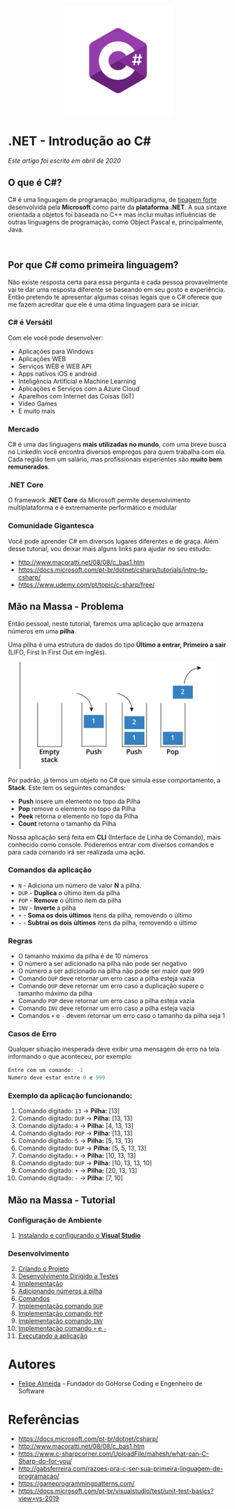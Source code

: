 <p align="center">
     <img src="/imagens/csharp_logo.png" alt="C#" width="250px" />
</p>

# .NET - Introdução ao C# 
*Este artigo foi escrito em abril de 2020*

## O que é C#?

C# é uma linguagem de programação, multiparadigma, de [tipagem forte](https://github.com/Go-Horse-Coding/programming-concepts-tutorial/blob/master/Concepts/typing.md)
desenvolvida pela **Microsoft** como parte da **plataforma .NET**. A sua sintaxe orientada a objetos foi baseada no C++ mas inclui muitas influências de outras linguagens
de programação, como Object Pascal e, principalmente, Java.

<br>

## Por que C# como primeira linguagem?

Não existe resposta certa para essa pergunta e cada pessoa provavelmente vai te dar uma resposta diferente se baseando em seu gosto e experiência. 
Então pretendo te apresentar algumas coisas legais que o C# oferece que me fazem acreditar que ele é uma ótima linguagem para se iniciar.

### C# é Versátil

Com ele você pode desenvolver:
* Aplicações para Windows
* Aplicações WEB
* Serviços WEB e WEB API
* Apps nativos iOS e android
* Inteligência Artificial e Machine Learning
* Aplicações e Serviços com a Azure Cloud
* Aparelhos com Internet das Coisas (IoT) 
* Video Games
* E muito mais
	
### Mercado

C# é uma das linguagens **mais utilizadas no mundo**, com uma breve busca no LinkedIn você encontra diversos empregos para quem trabalha com ela.
Cada região tem um salário, mas profissionais experientes são **muito bem remunerados**.

### .NET Core

O framework **.NET Core** da Microsoft permite desenvolvimento multiplataforma e é extremamente performático e modular

### Comunidade Gigantesca

Você pode aprender C# em diversos lugares diferentes e de graça. Além desse tutorial, vou deixar mais alguns links para ajudar no seu estudo:
* http://www.macoratti.net/08/08/c_bas1.htm
* https://docs.microsoft.com/pt-br/dotnet/csharp/tutorials/intro-to-csharp/
* https://www.udemy.com/pt/topic/c-sharp/free/

## Mão na Massa - Problema

Então pessoal, neste tutorial, faremos uma aplicação que armazena números em uma **pilha**. 

Uma pilha é uma estrutura de dados do tipo **Último a entrar, Primeiro a sair** (LIFO, First In First Out em inglês). 

<p align="center">
     <img src="/imagens/pilha.png" alt="pilha" width="450px" />
</p>

Por padrão, já temos um objeto no C# que simula esse comportamento, a **Stack**.
Este tem os seguintes comandos:
* **Push** insere um elemento no topo da Pilha
* **Pop** remove o elemento no topo da Pilha
* **Peek** retorna o elemento no topo da Pilha
* **Count** retorna o tamanho da Pilha

Nossa aplicação será feita em **CLI** (Interface de Linha de Comando), mais conhecido como console. Poderemos entrar com 
diversos comandos e para cada comando irá ser realizada uma ação.

### Comandos da aplicação

* `N` - Adiciona um número de valor **N** a pilha.
* `DUP` - **Duplica** o último item da pilha
* `POP` - **Remove** o último item da pilha
* `INV` - **Inverte** a pilha
* `+` - **Soma os dois últimos** itens da pilha, removendo o último
* `-` - **Subtrai os dois últimos** itens da pilha, removendo o último

### Regras

* O tamanho máximo da pilha é de 10 números
* O número a ser adicionado na pilha não pode ser negativo
* O número a ser adicionado na pilha não pode ser maior que 999
* Comando `DUP` deve retornar um erro caso a pilha esteja vazia
* Comando `DUP` deve retornar um erro caso a duplicação supere o tamanho máximo da pilha
* Comando `POP` deve retornar um erro caso a pilha esteja vazia
* Comando `INV` deve retornar um erro caso a pilha esteja vazia
* Comandos `+` e `-` devem retornar um erro caso o tamanho da pilha seja 1

### Casos de Erro

Qualquer situação inesperada deve exibir uma mensagem de erro na tela informando o que aconteceu, por exemplo:
```C#
Entre com um comando: -1
Numero deve estar entre 0 e 999
```

### Exemplo da aplicação funcionando:

1. Comando digitado: `13` 	-> **Pilha:** [13]
2. Comando digitado: `DUP` 	-> **Pilha:** [13, 13]
3. Comando digitado: `4` 	-> **Pilha:** [4, 13, 13]
4. Comando digitado: `POP` 	-> **Pilha:** [13, 13]
5. Comando digitado: `5` 	-> **Pilha:** [5, 13, 13]
6. Comando digitado: `DUP` 	-> **Pilha:** [5, 5, 13, 13]
7. Comando digitado: `+` 	-> **Pilha:** [10, 13, 13]
8. Comando digitado: `DUP` 	-> **Pilha:** [10, 13, 13, 10]
9. Comando digitado: `+` 	-> **Pilha:** [20, 13, 13]
10. Comando digitado: `-` 	-> **Pilha:** [7, 10]

## Mão na Massa - Tutorial

### Configuração de Ambiente

01. [Instalando e configurando o **Visual Studio**](https://github.com/Go-Horse-Coding/csharp-tutorial/blob/master/modulos/ambiente/1.instalando_visual_studio.md)

### Desenvolvimento

02. [Criando o Projeto](https://github.com/Go-Horse-Coding/csharp-tutorial/blob/master/modulos/tutorial/2.criar-projeto.md)
03. [Desenvolvimento Dirigido a Testes](https://github.com/Go-Horse-Coding/csharp-tutorial/blob/master/modulos/tutorial/3.desenvolvimento-dirigido-a-testes.md)
04. [Implementação](https://github.com/Go-Horse-Coding/csharp-tutorial/blob/master/modulos/tutorial/4.implementacao.md)
05. [Adicionando números a pilha](https://github.com/Go-Horse-Coding/csharp-tutorial/blob/master/modulos/tutorial/5.adicionando-numeros-na-pilha.md)
06. [Comandos](https://github.com/Go-Horse-Coding/csharp-tutorial/blob/master/modulos/tutorial/6.comandos.md)
07. [Implementação comando `DUP`](https://github.com/Go-Horse-Coding/csharp-tutorial/blob/master/modulos/tutorial/7.comando-dup.md)
08. [Implementação comando `POP`](https://github.com/Go-Horse-Coding/csharp-tutorial/blob/master/modulos/tutorial/8.comando-pop.md)
09. [Implementação comando `INV`](https://github.com/Go-Horse-Coding/csharp-tutorial/blob/master/modulos/tutorial/9.comando-inv.md)
10. [Implementação comando `+` e `-`](https://github.com/Go-Horse-Coding/csharp-tutorial/blob/master/modulos/tutorial/10.comando-mais-menos.md)
11. [Executando a aplicação](https://github.com/Go-Horse-Coding/csharp-tutorial/blob/master/modulos/tutorial/11.executar-aplicacao.md)

# Autores
* [Felipe Almeida](https://github.com/felipe-allmeida) - Fundador do GoHorse Coding e Engenheiro de Software

# Referências

* https://docs.microsoft.com/pt-br/dotnet/csharp/
* http://www.macoratti.net/08/08/c_bas1.htm
* https://www.c-sharpcorner.com/UploadFile/mahesh/what-can-C-Sharp-do-for-you/
* http://gabsferreira.com/razoes-pra-c-ser-sua-primeira-linguagem-de-programacao/
* https://gameprogrammingpatterns.com/
* https://docs.microsoft.com/pt-br/visualstudio/test/unit-test-basics?view=vs-2019

